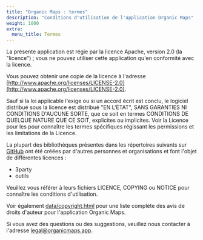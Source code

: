 ```yaml
---
title: "Organic Maps : termes"
description: "Conditions d'utilisation de l'application Organic Maps"
weight: 1000
extra:
  menu_title: Termes
---
```


La présente application est régie par la licence Apache, version 2.0 (la "licence") ;
vous ne pouvez utiliser cette application qu'en conformité avec la licence.

Vous pouvez obtenir une copie de la licence à l'adresse [http://www.apache.org/licenses/LICENSE-2.0](http://www.apache.org/licenses/LICENSE-2.0).

Sauf si la loi applicable l'exige ou si un accord écrit est conclu, le logiciel distribué sous la
licence est distribué "EN L'ÉTAT", SANS GARANTIES NI CONDITIONS D'AUCUNE SORTE, que ce soit en termes
CONDITIONS DE QUELQUE NATURE QUE CE SOIT, explicites ou implicites. Voir la Licence pour les
pour connaître les termes spécifiques régissant les permissions et les limitations de la Licence.

La plupart des bibliothèques présentes dans les répertoires suivants sur [GitHub](https://github.com/organicmaps/organicmaps)
ont été créées par d'autres personnes et organisations et font l'objet de différentes licences :

- 3party
- outils

Veuillez vous référer à leurs fichiers LICENCE, COPYING ou NOTICE pour connaître les conditions d'utilisation.

Voir également [data/copyright.html](https://htmlpreview.github.io/?https://github.com/organicmaps/organicmaps/master/data/copyright.html)
pour une liste complète des avis de droits d'auteur pour l'application Organic Maps.

Si vous avez des questions ou des suggestions, veuillez nous contacter à l'adresse [legal@organicmaps.app](mailto:legal@organicmaps.app).
